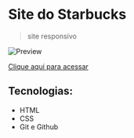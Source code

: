 # Site do Starbucks
> site responsivo

![Preview](./.github/preview.png)

[Clique aqui para acessar]()

## Tecnologias:

- HTML
- CSS
- Git e Github